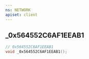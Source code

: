 ```yaml
---
ns: NETWORK
apiset: client
---
```

## _0x564552C6AF1EEAB1

```c
// 0x564552C6AF1EEAB1
void _0x564552C6AF1EEAB1();
```





